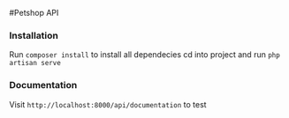 #Petshop API

### Installation
Run `composer install` to install all dependecies
cd into project and run `php artisan serve`

### Documentation

Visit `http://localhost:8000/api/documentation` to test
